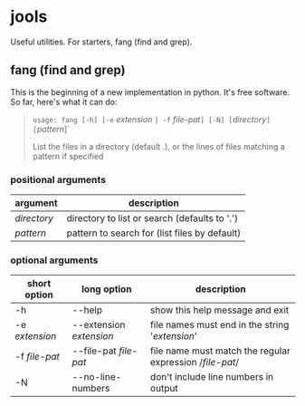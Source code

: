 # jools
Useful utilities. For starters, fang (find and grep).

## fang (find and grep)
This is the beginning of a new implementation in python. It's free software. So far, here's what it can do:

> `usage: fang [-h] [-e` *extension* `| -f` *file-pat*`] [-N] [`*directory*`] [`*pattern*]`
> 
> List the files in a directory (default .), or the lines of files matching a pattern if specified


### positional arguments

| argument  | description |
| --------- | ----------- |
| *directory* | directory to list or search (defaults to '.') |
| *pattern*   | pattern to search for (list files by default) |

### optional arguments
| short option | long option | description |
| ------------ | ----------- | ----------- |
| -h           | --help      | show this help message and exit |
| -e *extension* | --extension *extension* | file names must end in the string '*extension*' |
| -f *file-pat*  | --file-pat *file-pat*   | file name must match the regular expression /*file-pat*/ |
| -N           | --no-line-numbers     | don't include line numbers in output                   |
